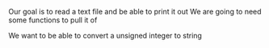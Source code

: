 Our goal is to read a text file and be able to print it out 
We are going to need some functions to pull it of


We want to be able to convert a unsigned integer to string
